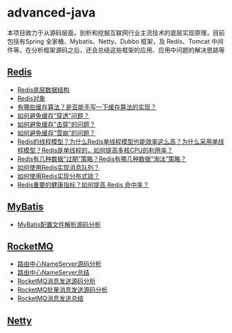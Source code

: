 # advanced-java
本项目致力于从源码层面，剖析和挖掘互联网行业主流技术的底层实现原理，目前包括有Spring 全家桶、Mybatis、Netty、Dubbo 框架，及 Redis、Tomcat 中间件等。在分析框架源码之后，还会总结这些框架的应用、应用中问题的解决思路等

## [Redis](https://github.com/HLxiaoyao/advanced-java/tree/main/docs/redis)
* [Redis底层数据结构](https://github.com/HLxiaoyao/advanced-java/blob/main/docs/redis/Redis%E5%BA%95%E5%B1%82%E6%95%B0%E6%8D%AE%E7%BB%93%E6%9E%84.md)
* [Redis对象](https://github.com/HLxiaoyao/advanced-java/blob/main/docs/redis/Redis%E5%AF%B9%E8%B1%A1.md)
* [有哪些缓存算法？是否能手写一下缓存算法的实现？](https://github.com/HLxiaoyao/advanced-java/blob/main/docs/redis/%E7%BC%93%E5%AD%98%E6%B7%98%E6%B1%B0%E7%AE%97%E6%B3%95.md)
* [如何避免缓存”穿透”问题？](https://github.com/HLxiaoyao/advanced-java/blob/main/docs/redis/%E5%A6%82%E4%BD%95%E9%81%BF%E5%85%8D%E7%BC%93%E5%AD%98%E2%80%9D%E7%A9%BF%E9%80%8F%E2%80%9D%E7%9A%84%E9%97%AE%E9%A2%98%EF%BC%9F.md)
* [如何避免缓存”击穿”的问题？](https://github.com/HLxiaoyao/advanced-java/blob/main/docs/redis/%E5%A6%82%E4%BD%95%E9%81%BF%E5%85%8D%E7%BC%93%E5%AD%98%E2%80%9D%E5%87%BB%E7%A9%BF%E2%80%9D%E7%9A%84%E9%97%AE%E9%A2%98%EF%BC%9F.md)
* [如何避免缓存”雪崩”的问题？](https://github.com/HLxiaoyao/advanced-java/blob/main/docs/redis/%E5%A6%82%E4%BD%95%E9%81%BF%E5%85%8D%E7%BC%93%E5%AD%98%E2%80%9D%E9%9B%AA%E5%B4%A9%E2%80%9D%E7%9A%84%E9%97%AE%E9%A2%98%EF%BC%9F.md)
* [Redis的线程模型？为什么Redis单线程模型也能效率这么高？为什么采用单线程模型？Redis是单线程的，如何提高多核CPU的利用率？](https://github.com/HLxiaoyao/advanced-java/blob/main/docs/redis/Redis%E7%9A%84%E7%BA%BF%E7%A8%8B%E6%A8%A1%E5%9E%8B%EF%BC%9F%E4%B8%BA%E4%BB%80%E4%B9%88Redis%E5%8D%95%E7%BA%BF%E7%A8%8B%E6%A8%A1%E5%9E%8B%E4%B9%9F%E8%83%BD%E6%95%88%E7%8E%87%E8%BF%99%E4%B9%88%E9%AB%98%EF%BC%9F%E4%B8%BA%E4%BB%80%E4%B9%88%E9%87%87%E7%94%A8%E5%8D%95%E7%BA%BF%E7%A8%8B%E6%A8%A1%E5%9E%8B%EF%BC%9FRedis%E6%98%AF%E5%8D%95%E7%BA%BF%E7%A8%8B%E7%9A%84%EF%BC%8C%E5%A6%82%E4%BD%95%E6%8F%90%E9%AB%98%E5%A4%9A%E6%A0%B8CPU%E7%9A%84%E5%88%A9%E7%94%A8%E7%8E%87%EF%BC%9F.md)
* [Redis有几种数据“过期”策略？Redis有哪几种数据“淘汰”策略？](https://github.com/HLxiaoyao/advanced-java/blob/main/docs/redis/Redis%E6%9C%89%E5%87%A0%E7%A7%8D%E6%95%B0%E6%8D%AE%E2%80%9C%E8%BF%87%E6%9C%9F%E2%80%9D%E7%AD%96%E7%95%A5%EF%BC%9FRedis%E6%9C%89%E5%93%AA%E5%87%A0%E7%A7%8D%E6%95%B0%E6%8D%AE%E2%80%9C%E6%B7%98%E6%B1%B0%E2%80%9D%E7%AD%96%E7%95%A5%EF%BC%9F.md)
* [如何使用Redis实现消息队列？
](https://github.com/HLxiaoyao/advanced-java/blob/main/docs/redis/%E5%A6%82%E4%BD%95%E4%BD%BF%E7%94%A8Redis%E5%AE%9E%E7%8E%B0%E6%B6%88%E6%81%AF%E9%98%9F%E5%88%97%EF%BC%9F.md)
* [如何使用Redis实现分布式锁？
](https://github.com/HLxiaoyao/advanced-java/blob/main/docs/redis/%E5%A6%82%E4%BD%95%E4%BD%BF%E7%94%A8Redis%E5%AE%9E%E7%8E%B0%E5%88%86%E5%B8%83%E5%BC%8F%E9%94%81%EF%BC%9F.md)
* [Redis重要的健康指标？如何提高 Redis 命中率？](https://github.com/HLxiaoyao/advanced-java/blob/main/docs/redis/Redis%E9%87%8D%E8%A6%81%E7%9A%84%E5%81%A5%E5%BA%B7%E6%8C%87%E6%A0%87%EF%BC%9F%E5%A6%82%E4%BD%95%E6%8F%90%E9%AB%98%20Redis%20%E5%91%BD%E4%B8%AD%E7%8E%87%EF%BC%9F.md)



## [MyBatis](https://github.com/HLxiaoyao/advanced-java/tree/main/docs/Mybatis)
* [MyBatis配置文件解析源码分析](https://github.com/HLxiaoyao/advanced-java/blob/main/docs/Mybatis/MyBatis%E9%85%8D%E7%BD%AE%E6%96%87%E4%BB%B6%E8%A7%A3%E6%9E%90%E6%BA%90%E7%A0%81%E5%88%86%E6%9E%90.md)


## [RocketMQ](https://github.com/HLxiaoyao/advanced-java/tree/main/docs/RocketMQ)
* [路由中心NameServer源码分析](https://github.com/HLxiaoyao/advanced-java/blob/main/docs/RocketMQ/%E8%B7%AF%E7%94%B1%E4%B8%AD%E5%BF%83NameServer%E6%BA%90%E7%A0%81%E5%88%86%E6%9E%90.md)
* [路由中心NameServer总结](https://github.com/HLxiaoyao/advanced-java/blob/main/docs/RocketMQ/%E8%B7%AF%E7%94%B1%E4%B8%AD%E5%BF%83NameServer%E6%80%BB%E7%BB%93.md)
* [RocketMQ消息发送源码分析](https://github.com/HLxiaoyao/advanced-java/blob/main/docs/RocketMQ/RocketMQ%E6%B6%88%E6%81%AF%E5%8F%91%E9%80%81%E6%BA%90%E7%A0%81%E5%88%86%E6%9E%90.md)
* [RocketMQ批量消息发送源码分析](https://github.com/HLxiaoyao/advanced-java/blob/main/docs/RocketMQ/RocketMQ%E6%89%B9%E9%87%8F%E6%B6%88%E6%81%AF%E5%8F%91%E9%80%81.md)
* [RocketMQ消息发送总结](https://github.com/HLxiaoyao/advanced-java/blob/main/docs/RocketMQ/RocketMQ%E6%B6%88%E6%81%AF%E5%8F%91%E9%80%81%E6%80%BB%E7%BB%93.md)


## [Netty](https://github.com/HLxiaoyao/advanced-java/tree/main/docs/RocketMQ)
